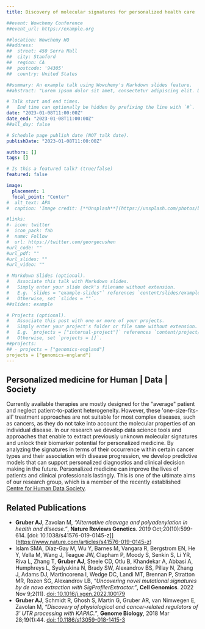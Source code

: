 ```yaml
---
title: Discovery of molecular signatures for personalized health care

##event: Wowchemy Conference
##event_url: https://example.org

##location: Wowchemy HQ
##address:
##  street: 450 Serra Mall
##  city: Stanford
##  region: CA
##  postcode: '94305'
##  country: United States

##summary: An example talk using Wowchemy's Markdown slides feature.
##abstract: "Lorem ipsum dolor sit amet, consectetur adipiscing elit. Duis posuere tellusac convallis placerat. Proin tincidunt magna sed ex sollicitudin condimentum. Sed ac faucibus dolor, scelerisque sollicitudin nisi. Cras purus urna, suscipit quis sapien eu, pulvinar tempor diam."

# Talk start and end times.
#   End time can optionally be hidden by prefixing the line with `#`.
date: "2023-01-08T11:00:00Z"
date_end: "2023-01-08T11:00:00Z"
##all_day: false

# Schedule page publish date (NOT talk date).
publishDate: "2023-01-08T11:00:00Z"

authors: []
tags: []

# Is this a featured talk? (true/false)
featured: false

image:
  placement: 1
  focal_point: "Center"
#  alt_text: APA
#  caption: 'Image credit: [**Unsplash**](https://unsplash.com/photos/bzdhc5b3Bxs)'

#links:
#- icon: twitter
#  icon_pack: fab
#  name: Follow
#  url: https://twitter.com/georgecushen
#url_code: ""
#url_pdf: ""
#url_slides: ""
#url_video: ""

# Markdown Slides (optional).
#   Associate this talk with Markdown slides.
#   Simply enter your slide deck's filename without extension.
#   E.g. `slides = "example-slides"` references `content/slides/example-slides.md`.
#   Otherwise, set `slides = ""`.
##slides: example

# Projects (optional).
#   Associate this post with one or more of your projects.
#   Simply enter your project's folder or file name without extension.
#   E.g. `projects = ["internal-project"]` references `content/project/deep-learning/index.md`.
#   Otherwise, set `projects = []`.
##projects:
## - projects = ["genomics-england"]
projects = ["genomics-england"]
---
```


## Personalized medicine for Human | Data | Society

Currently available therapies are mostly designed for the "average" patient and neglect patient-to-patient heterogeneity. However, these 'one-size-fits-all' treatment approaches are not suitable for most complex diseases, such as cancers, as they do not take into account the molecular properties of an individual disease. In our research we develop data science tools and approaches that enable to extract previously unknown molecular signatures and unlock their biomarker potential for personalized medicine. By analyzing the signatures in terms of their occurrence within certain cancer types and their association with disease progression, we develop predictive models that can support personalized diagnostics and clinical decision making in the future. Personalized medicine can improve the lives of patients and clinical professionals lastingly. This is one of the ultimate aims of our research group, which is a member of the recently established [Centre for Human Data Society](https://www.uni-konstanz.de/forschen/forschungseinrichtungen/centre-for-human-data-society/).

## Related Publications

 - **Gruber AJ**, Zavolan M, *“Alternative cleavage and polyadenylation in health and disease.”*, **Nature Reviews Genetics**. 2019 Oct;20(10):599-614. [doi: 10.1038/s41576-019-0145-z]](https://www.nature.com/articles/s41576-019-0145-z)
 - Islam SMA, Díaz-Gay M, Wu Y, Barnes M, Vangara R, Bergstrom EN, He Y, Vella M, Wang J, Teague JW, Clapham P, Moody S, Senkin S, Li YR, Riva L, Zhang T, **Gruber AJ**, Steele CD, Otlu B, Khandekar A, Abbasi A, Humphreys L, Syulyukina N, Brady SW, Alexandrov BS, Pillay N, Zhang J, Adams DJ, Martincorena I, Wedge DC, Landi MT, Brennan P, Stratton MR, Rozen SG, Alexandrov LB, *“Uncovering novel mutational signatures by de novo extraction with SigProfilerExtractor.”*, **Cell Genomics**. 2022 Nov 9;2(11). [doi: 10.1016/j.xgen.2022.100179](https://www.sciencedirect.com/science/article/pii/S2666979X22001240?via%3Dihub)
 - **Gruber AJ**, Schmidt R, Ghosh S, Martin G, Gruber AR, van Nimwegen E, Zavolan M, *“Discovery of physiological and cancer-related regulators of 3' UTR processing with KAPAC.”*, **Genome Biology**, 2018 Mar 28;19(1):44. [doi: 10.1186/s13059-018-1415-3](https://genomebiology.biomedcentral.com/articles/10.1186/s13059-018-1415-3)



